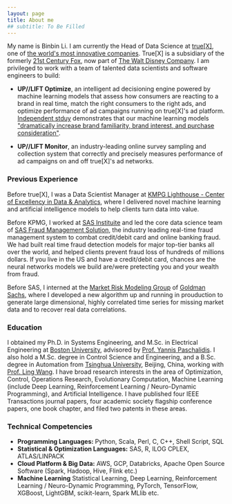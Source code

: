 ```yaml
---
layout: page
title: About me
## subtitle: To Be Filled
---
```


My name is Binbin Li. I am currently the Head of Data Science at [true[X]](https://www.truex.com/), one of [the world's most innovative companies](https://www.fastcompany.com/most-innovative-companies/2019/sectors/video). True[X] is a subsidiary of the formerly [21st Century Fox](https://www.thewaltdisneycompany.com/21cf/), now part of [The Walt Disney Company](https://www.thewaltdisneycompany.com/). I am privileged to work with a team of talented data scientists and software engineers to build:

- **UP//LIFT Optimize**, an intelligent ad decisioning engine powered by machine learning models that assess how consumers are reacting to a brand in real time, match the right consumers to the right ads, and optimize performance of ad campaigns running on true[X]'s ad platform. [Independent stduy](./doc/press/Magna-IPG-Lab-TrueX-Humans-vs.-Machines-1.pdf) demonstrates that our machine learning models ["dramatically increase brand familiarity, brand interest, and purchase consideration"](https://magnaglobal.com/media_trials/the-humans-vs-the-machines/).

- **UP//LIFT Monitor**, an industry-leading online survey sampling and collection system that correctly and precisely measures performance of ad campaigns on and off true[X]'s ad networks.

### Previous Experience

Before true[X], I was a Data Scientist Manager at [KMPG Lighthouse - Center of Excellency in Data & Analytics](https://advisory.kpmg.us/services/data-analytics.html), where I delivered novel machine learning and artificial intelligence models to help clients turn data into value. 

Before KPMG, I worked at [SAS Instituite](https://www.sas.com) and led the core data science team of [SAS Fraud Management Solution](https://www.sas.com/en_us/software/fraud-management.html), the industry leading real-time fraud management system to combat credit/debit card and online banking fraud. We had built real time fraud detection models for major top-tier banks all over the world, and helped clients prevent fraud loss of hundreds of millions dollars. If you live in the US and have a credit/debit card, chances are the neural networks models we build are/were pretecting you and your wealth from fraud.

Before SAS, I interned at the [Market Risk Modeling Group](https://www.goldmansachs.com/careers/divisions/risk/) of [Goldman Sachs](https://www.goldmansachs.com/), where I developed a new algorithm up and running in prouduction to generate large dimensional, highly correlated time series for missing market data and to recover real data correlations.

### Education

I obtained my Ph.D. in Systems Engineering, and M.Sc. in Electrical Engineering at [Boston University](http://www.bu.edu/), advisored by [Prof. Yannis Paschalidis](http://sites.bu.edu/paschalidis/people/yannis-paschalidis/). I also hold a M.Sc. degree in Control Science and Engineering, and a B.Sc. degree in Automation from [Tsinghua University](https://www.tsinghua.edu.cn), Beijing, China, working with [Prof. Ling Wang](https://www.tsinghua.edu.cn/publish/auen/1713/2011/20110919083200742395822/20110919083200742395822_.html). I have broad research interests in the area of Optimization, Control, Operations Research, Evolutionary Computation, Machine Learning (include Deep Learning, Reinforcement Learning / Neuro-Dynamic Programming), and Artificial Intelligence. I have published four IEEE Transactions journal papers, four academic society flagship conference papers, one book chapter, and filed two patents in these areas.

### Technical Competencies

- **Programming Languages:**  Python, Scala, Perl, C, C++, Shell Script, SQL
- **Statistical & Optimization Languages:** SAS, R, ILOG CPLEX, ATLAS/LINPACK
- **Cloud Platform & Big Data:** AWS, GCP, Databricks, Apache Open Source Software (Spark, Hadoop, Hive, Flink etc.)
- **Machine Learning** Statistical Learning, Deep Learning, Reinforcement Learning / Neuro-Dynamic Programming, PyTorch, TensorFlow, XGBoost, LightGBM, scikit-learn, Spark MLlib etc.
